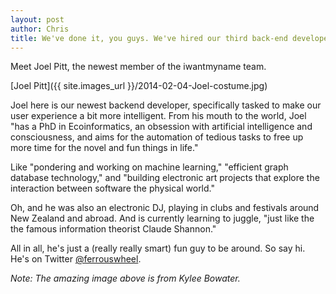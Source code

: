```yaml
---
layout: post
author: Chris
title: We've done it, you guys. We've hired our third back-end developer.
---
```


Meet Joel Pitt, the newest member of the iwantmyname team. 

[Joel Pitt]({{ site.images_url }}/2014-02-04-Joel-costume.jpg)

Joel here is our newest backend developer, specifically tasked to make our user experience a bit more intelligent. From his mouth to the world, Joel "has a PhD in Ecoinformatics, an obsession with artificial intelligence and consciousness, and aims for the automation of tedious tasks to free up more time for the novel and fun things in life."

Like "pondering and working on machine learning," "efficient graph database technology," and "building electronic art projects that explore the interaction between software the physical world."

Oh, and he was also an electronic DJ, playing in clubs and festivals around New Zealand and abroad. And is currently learning to juggle, "just like the the famous information theorist Claude Shannon."

All in all, he's just a (really really smart) fun guy to be around. So say hi. He's on Twitter [@ferrouswheel](https://twitter.com/ferrouswheel).

*Note: The amazing image above is from Kylee Bowater.*